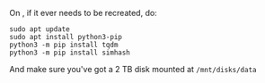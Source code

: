 On <your-linkage-vm>, if it ever needs to be recreated, do:

```
sudo apt update
sudo apt install python3-pip
python3 -m pip install tqdm
python3 -m pip install simhash
```

And make sure you've got a 2 TB disk mounted at `/mnt/disks/data`

